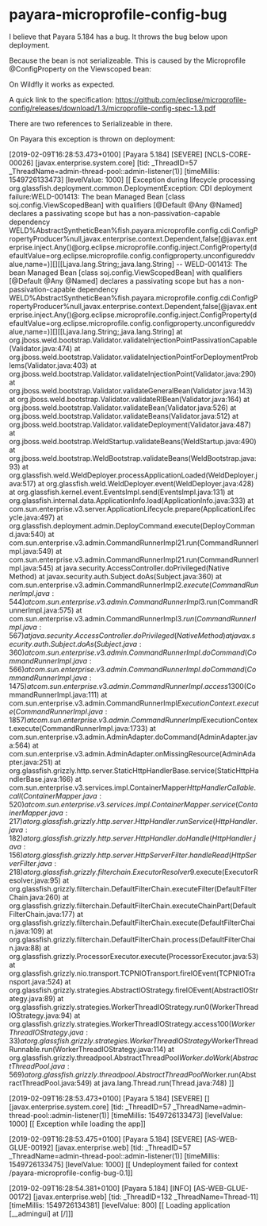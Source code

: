# payara-microprofile-config-bug
I believe that Payara 5.184 has a bug. It throws the bug below upon deployment.

Because the bean is not serializeable. This is caused by the Microprofile @ConfigProperty on the Viewscoped bean:

On Wildfly it works as expected.

A quick link to the specification: https://github.com/eclipse/microprofile-config/releases/download/1.3/microprofile-config-spec-1.3.pdf

There are two references to Serializeable in there. 




On Payara this exception is thrown on deployment:

[2019-02-09T16:28:53.473+0100] [Payara 5.184] [SEVERE] [NCLS-CORE-00026] [javax.enterprise.system.core] [tid: _ThreadID=57 _ThreadName=admin-thread-pool::admin-listener(1)] [timeMillis: 1549726133473] [levelValue: 1000] [[
  Exception during lifecycle processing
org.glassfish.deployment.common.DeploymentException: CDI deployment failure:WELD-001413: The bean Managed Bean [class soj.config.ViewScopedBean] with qualifiers [@Default @Any @Named] declares a passivating scope but has a non-passivation-capable dependency WELD%AbstractSyntheticBean%fish.payara.microprofile.config.cdi.ConfigPropertyProducer%null,javax.enterprise.context.Dependent,false[@javax.enterprise.inject.Any()@org.eclipse.microprofile.config.inject.ConfigProperty(defaultValue=org.eclipse.microprofile.config.configproperty.unconfigureddvalue,name=)][][[Ljava.lang.String;,java.lang.String] -- WELD-001413: The bean Managed Bean [class soj.config.ViewScopedBean] with qualifiers [@Default @Any @Named] declares a passivating scope but has a non-passivation-capable dependency WELD%AbstractSyntheticBean%fish.payara.microprofile.config.cdi.ConfigPropertyProducer%null,javax.enterprise.context.Dependent,false[@javax.enterprise.inject.Any()@org.eclipse.microprofile.config.inject.ConfigProperty(defaultValue=org.eclipse.microprofile.config.configproperty.unconfigureddvalue,name=)][][[Ljava.lang.String;,java.lang.String]
	at org.jboss.weld.bootstrap.Validator.validateInjectionPointPassivationCapable(Validator.java:474)
	at org.jboss.weld.bootstrap.Validator.validateInjectionPointForDeploymentProblems(Validator.java:403)
	at org.jboss.weld.bootstrap.Validator.validateInjectionPoint(Validator.java:290)
	at org.jboss.weld.bootstrap.Validator.validateGeneralBean(Validator.java:143)
	at org.jboss.weld.bootstrap.Validator.validateRIBean(Validator.java:164)
	at org.jboss.weld.bootstrap.Validator.validateBean(Validator.java:526)
	at org.jboss.weld.bootstrap.Validator.validateBeans(Validator.java:512)
	at org.jboss.weld.bootstrap.Validator.validateDeployment(Validator.java:487)
	at org.jboss.weld.bootstrap.WeldStartup.validateBeans(WeldStartup.java:490)
	at org.jboss.weld.bootstrap.WeldBootstrap.validateBeans(WeldBootstrap.java:93)
	at org.glassfish.weld.WeldDeployer.processApplicationLoaded(WeldDeployer.java:517)
	at org.glassfish.weld.WeldDeployer.event(WeldDeployer.java:428)
	at org.glassfish.kernel.event.EventsImpl.send(EventsImpl.java:131)
	at org.glassfish.internal.data.ApplicationInfo.load(ApplicationInfo.java:333)
	at com.sun.enterprise.v3.server.ApplicationLifecycle.prepare(ApplicationLifecycle.java:497)
	at org.glassfish.deployment.admin.DeployCommand.execute(DeployCommand.java:540)
	at com.sun.enterprise.v3.admin.CommandRunnerImpl$2$1.run(CommandRunnerImpl.java:549)
	at com.sun.enterprise.v3.admin.CommandRunnerImpl$2$1.run(CommandRunnerImpl.java:545)
	at java.security.AccessController.doPrivileged(Native Method)
	at javax.security.auth.Subject.doAs(Subject.java:360)
	at com.sun.enterprise.v3.admin.CommandRunnerImpl$2.execute(CommandRunnerImpl.java:544)
	at com.sun.enterprise.v3.admin.CommandRunnerImpl$3.run(CommandRunnerImpl.java:575)
	at com.sun.enterprise.v3.admin.CommandRunnerImpl$3.run(CommandRunnerImpl.java:567)
	at java.security.AccessController.doPrivileged(Native Method)
	at javax.security.auth.Subject.doAs(Subject.java:360)
	at com.sun.enterprise.v3.admin.CommandRunnerImpl.doCommand(CommandRunnerImpl.java:566)
	at com.sun.enterprise.v3.admin.CommandRunnerImpl.doCommand(CommandRunnerImpl.java:1475)
	at com.sun.enterprise.v3.admin.CommandRunnerImpl.access$1300(CommandRunnerImpl.java:111)
	at com.sun.enterprise.v3.admin.CommandRunnerImpl$ExecutionContext.execute(CommandRunnerImpl.java:1857)
	at com.sun.enterprise.v3.admin.CommandRunnerImpl$ExecutionContext.execute(CommandRunnerImpl.java:1733)
	at com.sun.enterprise.v3.admin.AdminAdapter.doCommand(AdminAdapter.java:564)
	at com.sun.enterprise.v3.admin.AdminAdapter.onMissingResource(AdminAdapter.java:251)
	at org.glassfish.grizzly.http.server.StaticHttpHandlerBase.service(StaticHttpHandlerBase.java:166)
	at com.sun.enterprise.v3.services.impl.ContainerMapper$HttpHandlerCallable.call(ContainerMapper.java:520)
	at com.sun.enterprise.v3.services.impl.ContainerMapper.service(ContainerMapper.java:217)
	at org.glassfish.grizzly.http.server.HttpHandler.runService(HttpHandler.java:182)
	at org.glassfish.grizzly.http.server.HttpHandler.doHandle(HttpHandler.java:156)
	at org.glassfish.grizzly.http.server.HttpServerFilter.handleRead(HttpServerFilter.java:218)
	at org.glassfish.grizzly.filterchain.ExecutorResolver$9.execute(ExecutorResolver.java:95)
	at org.glassfish.grizzly.filterchain.DefaultFilterChain.executeFilter(DefaultFilterChain.java:260)
	at org.glassfish.grizzly.filterchain.DefaultFilterChain.executeChainPart(DefaultFilterChain.java:177)
	at org.glassfish.grizzly.filterchain.DefaultFilterChain.execute(DefaultFilterChain.java:109)
	at org.glassfish.grizzly.filterchain.DefaultFilterChain.process(DefaultFilterChain.java:88)
	at org.glassfish.grizzly.ProcessorExecutor.execute(ProcessorExecutor.java:53)
	at org.glassfish.grizzly.nio.transport.TCPNIOTransport.fireIOEvent(TCPNIOTransport.java:524)
	at org.glassfish.grizzly.strategies.AbstractIOStrategy.fireIOEvent(AbstractIOStrategy.java:89)
	at org.glassfish.grizzly.strategies.WorkerThreadIOStrategy.run0(WorkerThreadIOStrategy.java:94)
	at org.glassfish.grizzly.strategies.WorkerThreadIOStrategy.access$100(WorkerThreadIOStrategy.java:33)
	at org.glassfish.grizzly.strategies.WorkerThreadIOStrategy$WorkerThreadRunnable.run(WorkerThreadIOStrategy.java:114)
	at org.glassfish.grizzly.threadpool.AbstractThreadPool$Worker.doWork(AbstractThreadPool.java:569)
	at org.glassfish.grizzly.threadpool.AbstractThreadPool$Worker.run(AbstractThreadPool.java:549)
	at java.lang.Thread.run(Thread.java:748)
]]

[2019-02-09T16:28:53.473+0100] [Payara 5.184] [SEVERE] [] [javax.enterprise.system.core] [tid: _ThreadID=57 _ThreadName=admin-thread-pool::admin-listener(1)] [timeMillis: 1549726133473] [levelValue: 1000] [[
  Exception while loading the app]]

[2019-02-09T16:28:53.475+0100] [Payara 5.184] [SEVERE] [AS-WEB-GLUE-00192] [javax.enterprise.web] [tid: _ThreadID=57 _ThreadName=admin-thread-pool::admin-listener(1)] [timeMillis: 1549726133475] [levelValue: 1000] [[
  Undeployment failed for context /payara-microprofile-config-bug-0.1]]

[2019-02-09T16:28:54.381+0100] [Payara 5.184] [INFO] [AS-WEB-GLUE-00172] [javax.enterprise.web] [tid: _ThreadID=132 _ThreadName=Thread-11] [timeMillis: 1549726134381] [levelValue: 800] [[
  Loading application [__admingui] at [/]]]
